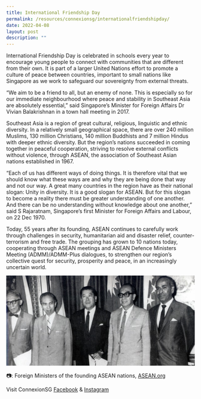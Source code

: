 ```yaml
---
title: International Friendship Day
permalink: /resources/connexionsg/internationalfriendshipday/
date: 2022-04-08
layout: post
description: ""
---
```

International Friendship Day is celebrated in schools every year to encourage young people to connect with communities that are different from their own. It is part of a larger United Nations effort to promote a culture of peace between countries, important to small nations like Singapore as we work to safeguard our sovereignty from external threats.

“We aim to be a friend to all, but an enemy of none. This is especially so for our immediate neighbourhood where peace and stability in Southeast Asia are absolutely essential,” said Singapore’s Minister for Foreign Affairs Dr Vivian Balakrishnan in a town hall meeting in 2017.

Southeast Asia is a region of great cultural, religious, linguistic and ethnic diversity. In a relatively small geographical space, there are over 240 million Muslims, 130 million Christians, 140 million Buddhists and 7 million Hindus with deeper ethnic diversity. But the region’s nations succeeded in coming together in peaceful cooperation, striving to resolve external conflicts without violence, through ASEAN, the association of Southeast Asian nations established in 1967.

“Each of us has different ways of doing things. It is therefore vital that we should know what these ways are and why they are being done that way and not our way. A great many countries in the region have as their national slogan: Unity in diversity. It is a good slogan for ASEAN. But for this slogan to become a reality there must be greater understanding of one another. And there can be no understanding without knowledge about one another,” said S Rajaratnam, Singapore’s first Minister for Foreign Affairs and Labour, on 22 Dec 1970.

Today, 55 years after its founding, ASEAN continues to carefully work through challenges in security, humanitarian aid and disaster relief, counter-terrorism and free trade. The grouping has grown to 10 nations today, cooperating through ASEAN meetings and ASEAN Defence Ministers Meeting (ADMM)/ADMM-Plus dialogues, to strengthen our region’s collective quest for security, prosperity and peace, in an increasingly uncertain world.

![](/images/International%20Friendship%20Day.jpg)

📷: Foreign Ministers of the founding ASEAN nations, [ASEAN.org](https://asean.org/?fbclid=IwAR1B-YA1i8guFE0PyrLPCCGGLJecWxqmpKKFlLWlozKwHY2x9QjWawWT9hQ)

Visit ConnexionSG [Facebook](https://www.facebook.com/ConnexionSG) & [Instagram](https://www.instagram.com/connexionsg/)